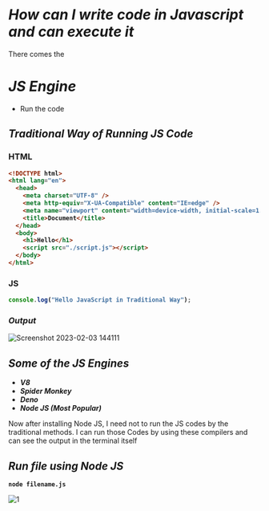# _How can I write code in Javascript and can execute it_

There comes the

# _JS Engine_
- Run the code

## _Traditional Way of Running JS Code_

### HTML
<b>

```html
<!DOCTYPE html>
<html lang="en">
  <head>
    <meta charset="UTF-8" />
    <meta http-equiv="X-UA-Compatible" content="IE=edge" />
    <meta name="viewport" content="width=device-width, initial-scale=1.0" />
    <title>Document</title>
  </head>
  <body>
    <h1>Hello</h1>
    <script src="./script.js"></script>
  </body>
</html>
```


### JS

```javascript
console.log("Hello JavaScript in Traditional Way");
```
</b>

### _Output_
![Screenshot 2023-02-03 144111](https://user-images.githubusercontent.com/91872149/216559436-316016a1-985c-4525-819d-79e6011967ba.png)

## _Some of the JS Engines_
- _<b>V8</b>_
- _<b>Spider Monkey</b>_
- _<b>Deno</b>_
- _<b>Node JS (Most Popular)</b>_

Now after installing Node JS, I need not to run the JS codes by the traditional methods.
I can run those Codes by using these compilers and can see the output in the terminal itself

## _Run file using Node JS_
<b>

```
node filename.js
```
</b>

![1](https://user-images.githubusercontent.com/91872149/216564818-26828f87-86f9-4b20-9cbd-ed9533052365.png)

